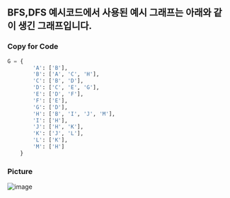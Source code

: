 ## BFS,DFS 예시코드에서 사용된 예시 그래프는 아래와 같이 생긴 그래프입니다.

### Copy for Code
```python
G = {
        'A': ['B'],
        'B': ['A', 'C', 'H'],
        'C': ['B', 'D'],
        'D': ['C', 'E', 'G'],
        'E': ['D', 'F'],
        'F': ['E'],
        'G': ['D'],
        'H': ['B', 'I', 'J', 'M'],
        'I': ['H'],
        'J': ['H', 'K'],
        'K': ['J', 'L'],
        'L': ['K'],
        'M': ['H']
    }
```
### Picture
![image](https://user-images.githubusercontent.com/45956041/171322831-63f0ece0-c3ea-4f2c-9662-682e7d67dfd9.png)
